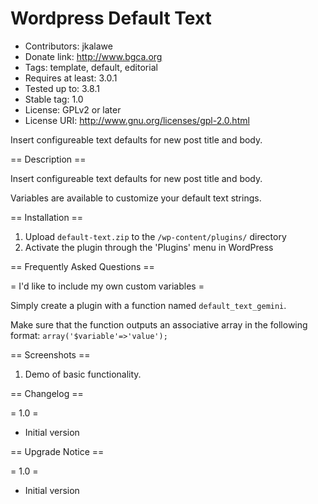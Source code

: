 # Wordpress Default Text
+ Contributors: jkalawe
+ Donate link: http://www.bgca.org
+ Tags: template, default, editorial
+ Requires at least: 3.0.1
+ Tested up to: 3.8.1
+ Stable tag: 1.0
+ License: GPLv2 or later
+ License URI: http://www.gnu.org/licenses/gpl-2.0.html

Insert configureable text defaults for new post title and body.

== Description ==

Insert configureable text defaults for new post title and body.

Variables are available to customize your default text strings.


== Installation ==

1. Upload `default-text.zip` to the `/wp-content/plugins/` directory
1. Activate the plugin through the 'Plugins' menu in WordPress

== Frequently Asked Questions ==

= I'd like to include my own custom variables =

Simply create a plugin with a function named `default_text_gemini`.

Make sure that the function outputs an associative array in the following format:
`array('$variable'=>'value');`

== Screenshots ==

1. Demo of basic functionality.

== Changelog ==

= 1.0 =
* Initial version

== Upgrade Notice ==

= 1.0 =
* Initial version
